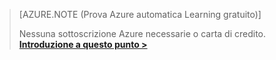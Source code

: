 >[AZURE.NOTE (Prova Azure automatica Learning gratuito)]
>
>Nessuna sottoscrizione Azure necessarie o carta di credito. <a href="https://studio.azureml.net/?selectAccess=true&o=2" target="_blank">**Introduzione a questo punto >**</a>
